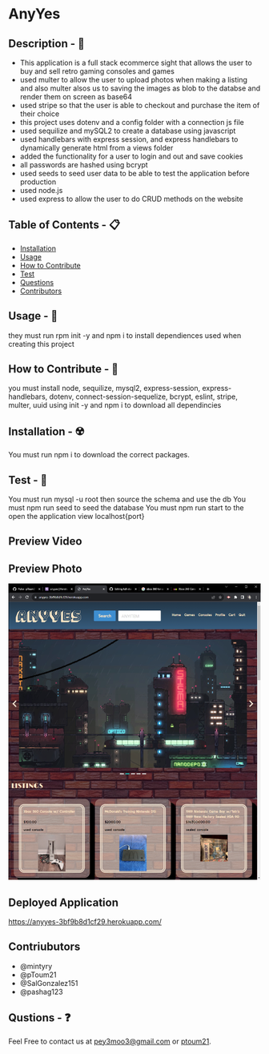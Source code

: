 # AnyYes

## Description - 💠
* This application is a full stack ecommerce sight that allows the user to buy and sell retro gaming consoles and games
* used multer to allow the user to upload photos when making a listing and also multer alsos us to saving the images as blob to the databse and render them on screen as base64
* used stripe so that the user is able to checkout and purchase the item of their choice
* this project uses dotenv and a config folder with a connection js file 
* used sequilize and mySQL2 to create a database using javascript
* used handlebars with express session, and express handlebars to dynamically generate html from a views folder
* added the functionality for a user to login and out and save cookies
* all passwords are hashed using bcrypt
* used seeds to seed user data to be able to test the application before production
* used node.js
* used express to allow the user to do CRUD methods on the website


## Table of Contents - 📋
* [Installation](#installation---☢️)
* [Usage](#usage---💎)
* [How to Contribute](#how-to-contribute---🍴)
* [Test](#test---🧪)
* [Questions](#qustions---❓)
* [Contributors](#contriubutors)

## Usage - 💎
they must run rpm init -y and npm i to install dependiences used when creating this project

## How to Contribute - 🍴
you must install node, sequilize, mysql2, express-session, express-handlebars, dotenv, connect-session-sequelize, bcrypt, eslint, stripe, multer, uuid using init -y and npm i to download all dependincies

## Installation - ☢️
 You must run npm i to download the correct packages.

## Test - 🧪
You must run mysql -u root then source the schema and use the db
You must npm run seed to seed the database
You must npm run start to the open the application view localhost{port}

## Preview Video


## Preview Photo
![AnyYes preview](./public/photos/AnyYes%20-%20Google%20Chrome%2012_7_2023%203_09_16%20PM.png)

## Deployed Application
https://anyyes-3bf9b8d1cf29.herokuapp.com/

## Contriubutors 
* @mintyry
* @pToum21
* @SalGonzalez151
* @pashag123

## Qustions - ❓
Feel Free to contact us at pey3moo3@gmail.com or [ptoum21](https://github.com/ptoum21).